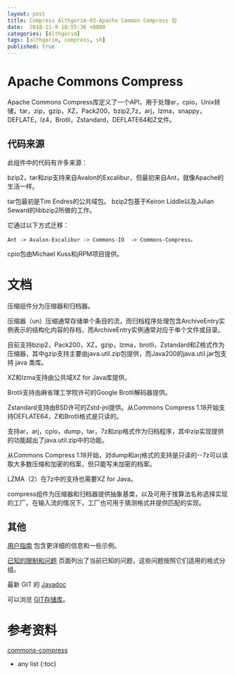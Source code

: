 ```yaml
---
layout: post
title: Compress Althgorim-03-Apache Common Compress 包
date:  2018-11-9 18:55:36 +0800
categories: [Althgorim]
tags: [althgorim, compress, sh]
published: true
---
```


# Apache Commons Compress

Apache Commons Compress库定义了一个API，用于处理ar，cpio，Unix转储，tar，zip，gzip，XZ，Pack200，bzip2,7z，arj，lzma，snappy，DEFLATE，lz4，Brotli，Zstandard，DEFLATE64和Z文件。

## 代码来源

此组件中的代码有许多来源：

bzip2，tar和zip支持来自Avalon的Excalibur，但最初来自Ant，就像Apache的生活一样。 

tar包最初是Tim Endres的公共域包。 bzip2包基于Keiron Liddle以及Julian Seward的libbzip2所做的工作。 

它通过以下方式迁移：

```
Ant -> Avalon-Excalibur -> Commons-IO  -> Commons-Compress。
```

cpio包由Michael Kuss和jRPM项目提供。

# 文档

压缩组件分为压缩器和归档器。

压缩器（un）压缩通常存储单个条目的流，而归档程序处理包含ArchiveEntry实例表示的结构化内容的存档，而ArchiveEntry实例通常对应于单个文件或目录。

目前支持bzip2，Pack200，XZ，gzip，lzma，brotli，Zstandard和Z格式作为压缩器，其中gzip支持主要由java.util.zip包提供，而Java200的java.util.jar包支持 java 类库。 

XZ和lzma支持由公共域XZ for Java库提供。 

Brotli支持由麻省理工学院许可的Google Brotli解码器提供。 

Zstandard支持由BSD许可的Zstd-jni提供。从Commons Compress 1.18开始支持DEFLATE64，Z和Brotli格式是只读的。

支持ar，arj，cpio，dump，tar，7z和zip格式作为归档程序，其中zip实现提供的功能超出了java.util.zip中的功能。

从Commons Compress 1.18开始，对dump和arj格式的支持是只读的--7z可以读取大多数压缩和加密的档案，但只能写未加密的档案。 

LZMA（2）在7z中的支持也需要XZ for Java。

compress组件为压缩器和归档器提供抽象基类，以及可用于按算法名称选择实现的工厂。在输入流的情况下，工厂也可用于猜测格式并提供匹配的实现。

## 其他

[用户指南](http://commons.apache.org/proper/commons-compress/examples.html) 包含更详细的信息和一些示例。

[已知的限制和问题](http://commons.apache.org/proper/commons-compress/limitations.html) 页面列出了当前已知的问题，这些问题按照它们适用的格式分组。

最新 GIT 的 [Javadoc](http://commons.apache.org/proper/commons-compress/apidocs/index.html)

可以浏览 [GIT存储库](https://gitbox.apache.org/repos/asf?p=commons-compress.git;a=tree)。

# 参考资料

[commons-compress](http://commons.apache.org/proper/commons-compress/)

* any list
{:toc}